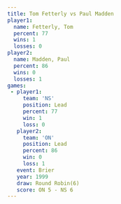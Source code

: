 ```yaml
---
title: Tom Fetterly vs Paul Madden
player1:             
  name: Fetterly, Tom
  percent: 77        
  wins: 1            
  losses: 0          
player2:             
  name: Madden, Paul 
  percent: 86        
  wins: 0            
  losses: 1          
games:
 - player1:        
     team: 'NS'    
     position: Lead
     percent: 77   
     win: 1        
     loss: 0       
   player2:        
     team: 'ON'    
     position: Lead
     percent: 86   
     win: 0        
     loss: 1       
   event: Brier        
   year: 1999          
   draw: Round Robin(6)
   score: ON 5 - NS 6  
---
```

